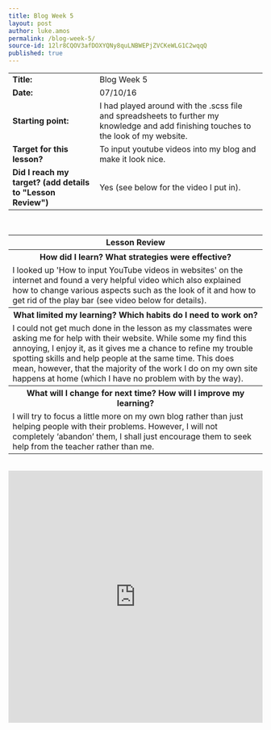 ```yaml
---
title: Blog Week 5
layout: post
author: luke.amos
permalink: /blog-week-5/
source-id: 12lr8CQOV3afDOXYQNy8quLNBWEPjZVCKeWLG1C2wqqQ
published: true
---
```

<head>
<link href="https://fonts.googleapis.com/css?family=Architects+Daughter" rel="stylesheet" />
<link href="https://fonts.googleapis.com/css?family=Tillana" rel="stylesheet" />
<link href="https://fonts.googleapis.com/css?family=David+Libre" rel="stylesheet" />
<link href="https://fonts.googleapis.com/css?family=Titillium+Web" rel="stylesheet" />
</head>

<table>
  <tr>
    <td><strong>Title:</strong></td>
    <td>Blog Week 5</td>
  </tr>
  <tr>
  <td><strong>Date:</strong></td>
    <td>07/10/16</td>
  </tr>
  <tr>
  <td><strong>Starting point:</strong></td>
    <td>I had played around with the .scss file and spreadsheets to further my knowledge and add finishing touches to the look of my website.</td>
  </tr>
  <tr>
  <td><strong>Target for this lesson?</strong></td>
    <td>To input youtube videos into my blog and make it look nice.</td>
  </tr>
  <tr>
    <td><strong>Did I reach my target? 
    (add details to "Lesson Review")</strong></td>
    <td>Yes (see below for the video I put in).</td>
  </tr>
</table>
<br />

<table>
  <tr>
  <th><strong>Lesson Review</strong></th>
  </tr>
  <tr>
    <th><strong>How did I learn? What strategies were effective?</strong> </th>
  </tr>
  <tr>
    <td>I looked up 'How to input YouTube videos in websites' on the internet and found a very helpful video which also explained how to change various aspects such as the look of it and how to get rid of the play bar (see video below for details).</td>
  </tr>
  <tr>
    <th><strong>What limited my learning? Which habits do I need to work on?</strong></th>
  </tr>
  <tr>
    <td>I could not get much done in the lesson as my classmates were asking me for help with their website. While some my find this annoying, I enjoy it, as it gives me a chance to refine my trouble spotting skills and help people at the same time. This does mean, however, that the majority of the work I do on my own site happens at home (which I have no problem with by the way).</td>
  </tr>
  <tr>
    <th><strong>What will I change for next time? How will I improve my learning?</strong></th>
  </tr>
  <tr>
    <td>I will try to focus a little more on my own blog rather than just helping people with their problems. However, I will not completely ‘abandon’ them, I shall just encourage them to seek help from the teacher rather than me. </td>
  </tr>
</table>
<br />
<iframe width="100%" height="500px" src="https://www.youtube.com/embed/rWl4y1-rdMw?rel=0;3&amp;autohide=1&amp;showinfo=0" frameborder="0" allowfullscreen></iframe>
<br />
